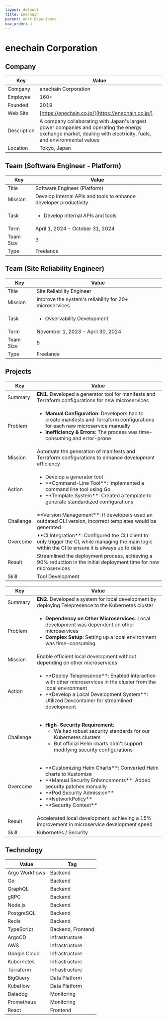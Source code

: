 ```yaml
---
layout: default
title: Enechain
parent: Work Experience
nav_order: 4
---
```


# enechain Corporation

## Company

| Key         | Value                                                                                                                                                     |
| ----------- | --------------------------------------------------------------------------------------------------------------------------------------------------------- |
| Company     | enechain Corporation                                                                                                                                      |
| Employee    | 160+                                                                                                                                                      |
| Founded     | 2019                                                                                                                                                      |
| Web Site    | [https://enechain.co.jp/](https://enechain.co.jp/)                                                                                                    |
| Description | A company collaborating with Japan's largest power companies and operating the energy exchange market, dealing with electricity, fuels, and environmental values |
| Location    | Tokyo, Japan                                                                                                                                              |

## Team (Software Engineer - Platform)

<table>
  <thead>
    <tr>
      <th>Key</th>
      <th>Value</th>
    </tr>
  </thead>
  <tbody>
    <tr>
      <td>Title</td>
      <td>Software Engineer (Platform)</td>
    </tr>
    <tr>
      <td>Mission</td>
      <td>Develop internal APIs and tools to enhance developer productivity</td>
    </tr>
    <tr>
      <td>Task</td>
      <td><ul><li>Develop internal APIs and tools</li></ul></td>
    </tr>
    <tr>
      <td>Term</td>
      <td>April 1, 2024 - October 31, 2024</td>
    </tr>
    <tr>
      <td>Team Size</td>
      <td>3</td>
    </tr>
    <tr>
      <td>Type</td>
      <td>Freelance</td>
    </tr>
  </tbody>
</table>

## Team (Site Reliability Engineer)

<table>
  <thead>
    <tr>
      <th>Key</th>
      <th>Value</th>
    </tr>
  </thead>
  <tbody>
    <tr>
      <td>Title</td>
      <td>Site Reliability Engineer</td>
    </tr>
    <tr>
      <td>Mission</td>
      <td>Improve the system's reliability for 20+ microservices</td>
    </tr>
    <tr>
      <td>Task</td>
      <td><ul><li>Ovservability Development</li></ul></td>
    </tr>
    <tr>
      <td>Term</td>
      <td>November 1, 2023 - April 30, 2024</td>
    </tr>
    <tr>
      <td>Team Size</td>
      <td>5</td>
    </tr>
    <tr>
      <td>Type</td>
      <td>Freelance</td>
    </tr>
  </tbody>
</table>

## Projects

<table>
  <thead>
    <tr>
      <th>Key</th>
      <th>Value</th>
    </tr>
  </thead>
  <tbody>
    <tr>
      <td>Summary</td>
      <td><strong>EN1</strong>. Developed a generator tool for manifests and Terraform configurations for new microservices</td>
    </tr>
    <tr>
      <td>Problem</td>
      <td><ul><li><strong>Manual Configuration</strong>: Developers had to create manifests and Terraform configurations for each new microservice manually</li><li><strong>Inefficiency & Errors</strong>: The process was time-consuming and error-prone</li></ul></td>
    </tr>
    <tr>
      <td>Mission</td>
      <td>Automate the generation of manifests and Terraform configurations to enhance development efficiency</td>
    </tr>
    <tr>
      <td>Action</td>
      <td><ul><li>Develop a generator tool</li><li>**Command-Line Tool**: Implemented a command line tool using Go</li><li>**Template System**: Created a template to generate standardized configurations</li></ul></td>
    </tr>
    <tr>
      <td>Challenge</td>
      <td>**Version Management**: If developers used an outdated CLI version, incorrect templates would be generated</td>
    </tr>
    <tr>
      <td>Overcome</td>
      <td>**CI Integration**: Configured the CLI client to only trigger the CI, while managing the main logic within the CI to ensure it is always up to date</td>
    </tr>
    <tr>
      <td>Result</td>
      <td>Streamlined the deployment process, achieving a 90% reduction in the initial deployment time for new microservices</td>
    </tr>
    <tr>
      <td>Skill</td>
      <td>Tool Development</td>
    </tr>
  </tbody>
</table>

<table>
  <thead>
    <tr>
      <th>Key</th>
      <th>Value</th>
    </tr>
  </thead>
  <tbody>
    <tr>
      <td>Summary</td>
      <td><strong>EN2</strong>. Developed a system for local development by deploying Telepresence to the Kubernetes cluster</td>
    </tr>
    <tr>
      <td>Problem</td>
      <td><ul><li><strong>Dependency on Other Microservices</strong>: Local development was dependent on other microservices</li><li><strong>Complex Setup</strong>: Setting up a local environment was time-consuming</li></ul></td>
    </tr>
    <tr>
      <td>Mission</td>
      <td>Enable efficient local development without depending on other microservices</td>
    </tr>
    <tr>
      <td>Action</td>
      <td><ul><li>**Deploy Telepresence**: Enabled interaction with other microservices in the cluster from the local environment</li><li>**Develop a Local Development System**: Utilized Devcontainer for streamlined development</li></ul></td>
    </tr>
    <tr>
      <td>Challenge</td>
      <td><ul><li><strong>High-Security Requirement</strong>:<ul><li>We had robust security standards for our Kubernetes clusters</li><li>But official Helm charts didn't support modifying security configurations</li></ul></li></ul></td>
    </tr>
    <tr>
      <td>Overcome</td>
      <td><ul><li>**Customizing Helm Charts**: Converted Helm charts to Kustomize</li><li>**Manual Security Enhancements**: Added security patches manually</li><li>**Pod Security Admission**</li><li>**NetworkPolicy**</li><li>**Security Context**</li></ul></td>
    </tr>
    <tr>
      <td>Result</td>
      <td>Accelerated local development, achieving a 15% improvement in microservice development speed</td>
    </tr>
    <tr>
      <td>Skill</td>
      <td>Kubernetes / Security</td>
    </tr>
  </tbody>
</table>

## Technology

| Value           | Tag               |
| --------------- | ----------------- |
| Argo Workflows  | Backend           |
| Go              | Backend           |
| GraphQL         | Backend           |
| gRPC            | Backend           |
| Node.js         | Backend           |
| PostgreSQL      | Backend           |
| Redis           | Backend           |
| TypeScript      | Backend, Frontend |
| ArgoCD          | Infrastructure    |
| AWS             | Infrastructure    |
| Google Cloud    | Infrastructure    |
| Kubernetes      | Infrastructure    |
| Terraform       | Infrastructure    |
| BigQuery        | Data Platform     |
| Kubeflow        | Data Platform     |
| Datadog         | Monitoring        |
| Prometheus      | Monitoring        |
| React           | Frontend          |
